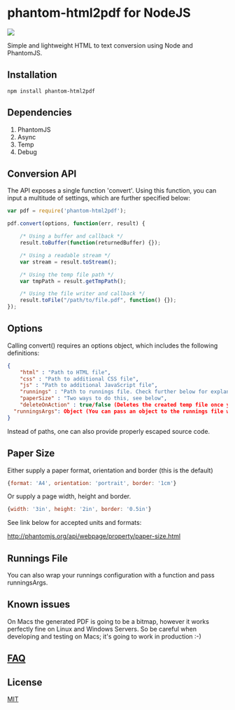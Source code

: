 # phantom-html2pdf for NodeJS

<a href="https://travis-ci.org/bauhausjs/phantom-html2pdf"><img src="https://travis-ci.org/bauhausjs/phantom-html2pdf.svg"/></a>

Simple and lightweight HTML to text conversion using Node and PhantomJS.

## Installation

````
npm install phantom-html2pdf
````

## Dependencies

1. PhantomJS
2. Async
3. Temp
4. Debug

## Conversion API

The API exposes a single function 'convert'. Using this function, you can input a multitude of settings, which are further specified below:

```` javascript
var pdf = require('phantom-html2pdf');

pdf.convert(options, function(err, result) {

	/* Using a buffer and callback */
	result.toBuffer(function(returnedBuffer) {});

	/* Using a readable stream */
	var stream = result.toStream();

	/* Using the temp file path */
	var tmpPath = result.getTmpPath();

	/* Using the file writer and callback */
	result.toFile("/path/to/file.pdf", function() {});
});
````

## Options

Calling convert() requires an options object, which includes the following definitions:

```` json
{
	"html" : "Path to HTML file",
	"css" : "Path to additional CSS file",
	"js" : "Path to additional JavaScript file",
	"runnings" : "Path to runnings file. Check further below for explanation.",
	"paperSize" : "Two ways to do this, see below",
	"deleteOnAction" : true/false (Deletes the created temp file once you access it via toBuffer() or toFile()),
  "runningsArgs": Object (You can pass an object to the runnings file when you have wrapped it with a function)
}
````

Instead of paths, one can also provide properly escaped source code.

## Paper Size

Either supply a paper format, orientation and border (this is the default)
```` javascript
{format: 'A4', orientation: 'portrait', border: '1cm'}
````
Or supply a page width, height and border.
```` javascript
{width: '3in', height: '2in', border: '0.5in'}
````

See link below for accepted units and formats:

http://phantomjs.org/api/webpage/property/paper-size.html

## Runnings File

You can also wrap your runnings configuration with a function and pass runningsArgs.

## Known issues

On Macs the generated PDF is going to be a bitmap, however it works perfectly fine on Linux and Windows Servers.
So be careful when developing and testing on Macs; it's going to work in production :-)

## [FAQ](FAQ.md)

## License

[MIT](LICENSE)
